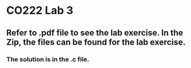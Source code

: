 # CO222 Lab 3

## Refer to .pdf file to see the lab exercise. In the Zip, the files can be found for the lab exercise.

### The solution is in the .c file.
